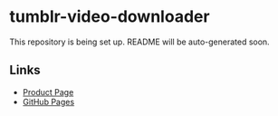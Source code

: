 # tumblr-video-downloader

This repository is being set up. README will be auto-generated soon.

## Links
- [Product Page](https://serp.ly/tumblr-video-downloader)
- [GitHub Pages](https://serpapps.github.io/tumblr-video-downloader)
